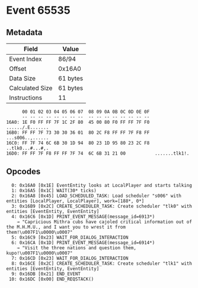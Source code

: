 # Event 65535

## Metadata

| Field           | Value    |
|-----------------|----------|
| Event Index     | 86/94    |
| Offset          | 0x16A0   |
| Data Size       | 61 bytes |
| Calculated Size | 61 bytes |
| Instructions    | 11       |

```
      00 01 02 03 04 05 06 07  08 09 0A 0B 0C 0D 0E 0F
      -- -- -- -- -- -- -- --  -- -- -- -- -- -- -- --
16A0: 1E F0 FF FF 7F 1C 2F 80  45 00 80 F0 FF FF 7F F0  ....../.E.......
16B0: FF FF 7F 73 30 30 36 01  80 2C F8 FF FF 7F F8 FF  ...s006..,......
16C0: FF 7F 74 6C 6B 30 1D 94  80 23 1D 95 80 23 2C F8  ..tlk0...#...#,.
16D0: FF FF 7F F8 FF FF 7F 74  6C 6B 31 21 00           .......tlk1!.   
```

## Opcodes

```
  0: 0x16A0 [0x1E] EventEntity looks at LocalPlayer and starts talking
  1: 0x16A5 [0x1C] WAIT(30* ticks)
  2: 0x16A8 [0x45] LOAD_SCHEDULED_TASK: Load scheduler "s006" with entities [LocalPlayer, LocalPlayer], work=[188*, 0*]
  3: 0x16B9 [0x2C] CREATE_SCHEDULER_TASK: Create scheduler "tlk0" with entities [EventEntity, EventEntity]
  4: 0x16C6 [0x1D] PRINT_EVENT_MESSAGE(message_id=6913*)
    → "Capricious Mithra cubs have cajoled critical information out of the M.H.M.U., and I want you to wrest it from them!\u007F1\u0000\u0007"
  5: 0x16C9 [0x23] WAIT_FOR_DIALOG_INTERACTION
  6: 0x16CA [0x1D] PRINT_EVENT_MESSAGE(message_id=6914*)
    → "Visit the three nations and question them, kupo!\u007F1\u0000\u0007"
  7: 0x16CD [0x23] WAIT_FOR_DIALOG_INTERACTION
  8: 0x16CE [0x2C] CREATE_SCHEDULER_TASK: Create scheduler "tlk1" with entities [EventEntity, EventEntity]
  9: 0x16DB [0x21] END_EVENT
 10: 0x16DC [0x00] END_REQSTACK()
```
